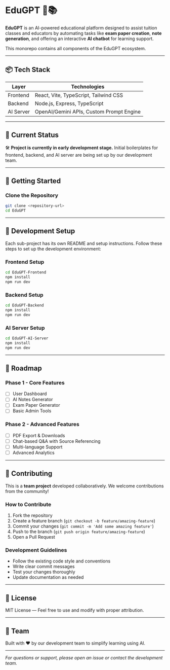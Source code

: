 # EduGPT 🧠📚

**EduGPT** is an AI-powered educational platform designed to assist tuition classes and educators by automating tasks like **exam paper creation**, **note generation**, and offering an interactive **AI chatbot** for learning support.

This monorepo contains all components of the EduGPT ecosystem.

---

## 📦 Tech Stack

| Layer       | Technologies                                |
|-------------|---------------------------------------------|
| Frontend    | React, Vite, TypeScript, Tailwind CSS      |
| Backend     | Node.js, Express, TypeScript               |
| AI Server   | OpenAI/Gemini APIs, Custom Prompt Engine   |

---

## 📅 Current Status

🛠️ **Project is currently in early development stage.** Initial boilerplates for frontend, backend, and AI server are being set up by our development team.

---

## 📁 Getting Started

### Clone the Repository

```bash
git clone <repository-url>
cd EduGPT
```

---

## 🔧 Development Setup

Each sub-project has its own README and setup instructions. Follow these steps to set up the development environment:

### Frontend Setup
```bash
cd EduGPT-Frontend
npm install
npm run dev
```

### Backend Setup
```bash
cd EduGPT-Backend
npm install
npm run dev
```

### AI Server Setup
```bash
cd EduGPT-AI-Server
npm install
npm run dev
```

---

## 📌 Roadmap

### Phase 1 - Core Features
- [ ] User Dashboard
- [ ] AI Notes Generator
- [ ] Exam Paper Generator
- [ ] Basic Admin Tools

### Phase 2 - Advanced Features
- [ ] PDF Export & Downloads
- [ ] Chat-based Q&A with Source Referencing
- [ ] Multi-language Support
- [ ] Advanced Analytics

---

## 🤝 Contributing

This is a **team project** developed collaboratively. We welcome contributions from the community!

### How to Contribute
1. Fork the repository
2. Create a feature branch (`git checkout -b feature/amazing-feature`)
3. Commit your changes (`git commit -m 'Add some amazing feature'`)
4. Push to the branch (`git push origin feature/amazing-feature`)
5. Open a Pull Request

### Development Guidelines
- Follow the existing code style and conventions
- Write clear commit messages
- Test your changes thoroughly
- Update documentation as needed

---

## 📜 License

MIT License — Feel free to use and modify with proper attribution.

---

## 👥 Team

Built with ❤️ by our development team to simplify learning using AI.

---

*For questions or support, please open an issue or contact the development team.*

